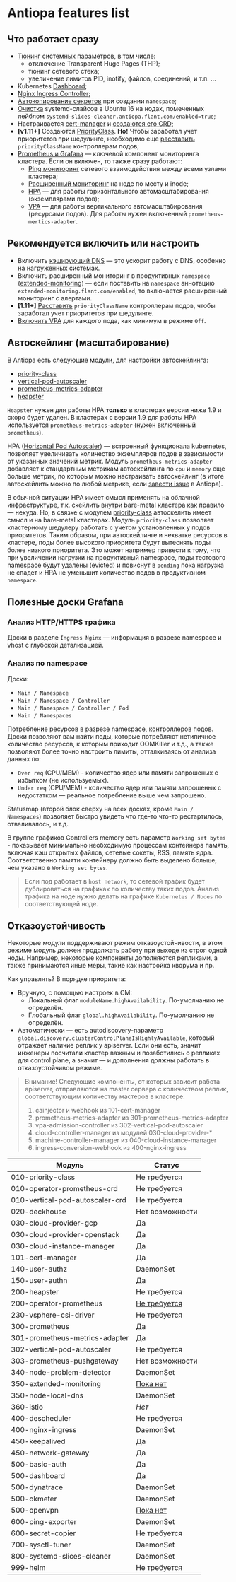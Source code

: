 Antiopa features list
=====================

## Что работает сразу
- [Тюнинг](/modules/700-sysctl-tuner/README.md) системных параметров, в том числе:
   - отключение Transparent Huge Pages (THP);
   - тюнинг сетевого стека;
   - увеличение лимитов PID, inotify, файлов, соединений, и т.п. ...
- Kubernetes [Dashboard](/modules/500-dashboard);
- [Nginx Ingress Controller](/modules/400-nginx-ingress);
- [Автокопирование секретов](/modules/600-secret-copier) при создании `namespace`;
- [Очистка](/modules/800-systemd-slices-cleaner) systemd-слайсов в Ubuntu 16 на нодах, помеченных лейблом `systemd-slices-cleaner.antiopa.flant.com/enabled=true`;
- Настраивается [cert-manager](/modules/200-cert-manager/) и [создаются его CRD](/modules/100-cert-manager-crd);
- **[v1.11+]** Создаются [PriorityClass](/modules/010-priority-class). **Но!** Чтобы заработал учет приоритетов при шедулинге, необходимо еще [расставить](/modules/010-priority-class/README.md) `priorityClassName` контроллерам подов;
- [Prometheus и Grafana](/modules/300-prometheus) — ключевой компонент мониторинга кластера. Если он включен, то также сразу работают:
    - [Ping мониторинг](/modules/600-node-ping/README.md) сетевого взаимодействия между всеми узлами кластера;
    - [Расширенный мониторинг](/modules/350-extended-monitoring/README.md) на ноде по месту и inode;
    - [HPA](/modules/301-prometheus-metrics-adapter/) — для работы горизонтального автомасштабирования (экземплярами подов);
    - [VPA](/modules/302-vertical-pod-autoscaler/) — для работы вертикального автомасштабирования (ресурсами подов). Для работы нужен включенный `prometheus-mertics-adapter`.

## Рекомендуется включить или настроить
- Включить [кэширующий DNS](/modules/350-node-local-dns/README.md) — это ускорит работу с DNS, особенно на нагруженных системах.
- Включить расширенный мониторинг в продуктивных `namespace` ([extended-monitoring](/modules/350-extended-monitoring/README.md)) — если поставить на `namespace` аннотацию `extended-monitoring.flant.com/enabled`, то включается расширенный мониторинг с алертами.
- **[1.11+]** [Расставить](/modules/010-priority-class/README.md) `priorityClassName` контроллерам подов, чтобы заработал учет приоритетов при шедулинге.
- [Включить VPA](/modules/302-vertical-pod-autoscaler/README.md) для каждого пода, как минимум в режиме `Off`.

## Автоскейлинг (масштабирование)

В Antiopa есть следующие модули, для настройки автоскейлинга:
- [priority-class](/modules/010-priority-class/README.md)
- [vertical-pod-autoscaler](/modules/302-vertical-pod-autoscaler/README.md)
- [prometheus-metrics-adapter](/modules/301-prometheus-metrics-adapter/README.md)
- [heapster](/modules/200-heapster/README.md)

`Heapster` нужен для работы HPA **только** в кластерах версии ниже 1.9 и скоро будет удален. В кластерах с версии 1.9 для работы HPA используется `prometheus-metrics-adapter` (нужен включенный `prometheus`).

HPA ([Horizontal Pod Autoscaler](https://kubernetes.io/docs/tasks/run-application/horizontal-pod-autoscale/)) — встроенный функционала kubernetes, позволяет увеличивать количество экземпляров подов в зависимости от указанных значений метрик. Модуль `prometheus-metrics-adapter` добавляет к стандартным метрикам автоскейлинга по `cpu` и `memory` еще больше метрик, по которым можно настраивать автоскейлинг (в итоге автоскейлить можно по любой метрике, если [завести issue](https://github.com/deckhouse/deckhouse/issues/new?issue) в Antiopa).

В обычной ситуации HPA имеет смысл применять на облачной инфраструктуре, т.к. скейлить внутри bare-metal кластера как правило — некуда. Но, в связке с модулем [priority-class](/modules/010-priority-class/README.md) автоскелить имеет смысл и на bare-metal кластерах. Модуль `priority-class` позволяет кластерному шедулеру работать с учетом установленных у подов приоритетов. Таким образом, при автоскейлинге и нехватке ресурсов в кластере, поды более высокого приоритета будут вытеснять поды более низкого приоритета. Это может например привести к тому, что при увеличении нагрузки на продуктивный namespace, поды тестового namespace будут удалены (evicted) и повиснут в `pending` пока нагрузка не спадет и HPA не уменьшит количество подов в продуктивном `namespace`.


## Полезные доски Grafana

### Анализ HTTP/HTTPS трафика

Доски в разделе `Ingress Nginx` — информация в разрезе namespace и vhost с глубокой детализацией.

### Анализ по namespace

Доски:
- `Main / Namespace`
- `Main / Namespace / Controller`
- `Main / Namespace / Controller / Pod`
- `Main / Namespaces`

Потребление ресурсов в разрезе namespace, контроллеров подов. Доски позволяют вам найти поды, которые потребляют нетипичное количество ресурсов, к которым приходит OOMKiller и т.д., а также позволяют более точно настроить лимиты, отталкиваясь от анализа данных по:
- `Over req` (CPU/MEM) - количество ядер или памяти запрошеных с избытком (не используемых).
- `Under req` (CPU/MEM) - количество ядер или памяти запрошеных с недостатком — реальное потребление выше чем запрошено.

Statusmap (второй блок сверху на всех досках, кроме `Main / Namespaces`) позволяет быстро увидеть что где-то что-то рестартилось, отваливалось, и т.д.

В группе графиков Controllers memory есть параметр `Working set bytes` - показывает минимально необходимую процессам контейнера память, включая кэш открытых файлов, сетевые сокеты, RSS, память ядра. Соответственно памяти контейнеру должно быть выделено больше, чем указано в `Working set bytes`.

> Если под работает в `host network`, то сетевой трафик будет дублироваться на графиках по количеству таких подов. Анализ трафика на ноде нужно делать на графике `Kubernetes / Nodes` по соответствующей ноде.

## Отказоустойчивость

Некоторые модули поддерживают режим отказоустойчивости, в этом режиме модуль должен продолжать работу при выходе из строя одной ноды. Например, некоторые компоненты дополняются репликами, а также принимаются иные меры, такие как настройка кворума и пр.

Как управлять? В порядке приоритета:

* Вручную, с помощью настроек в CM:
    * Локальный флаг `moduleName.highAvailability`. По-умолчанию не определён.
    * Глобальный флаг `global.highAvailability`. По-умолчанию не определён.
* Автоматически — есть autodiscovery-параметр `global.discovery.clusterControlPlaneIsHighlyAvailable`, который отражает наличие реплик у apiserver. Если они есть, значит инженеры посчитали кластер важным и позаботились о репликах для control plane, а значит — и дополнения должны работать в отказоустойчивом режиме.

> Внимание! Следующие компоненты, от которых зависит работа apiserver, отправляются на master сервера с количеством реплик, соответствующим количеству мастеров в кластере:
> 1. cainjector и webhook из 101-cert-manager
> 2. prometheus-metrics-adapter из 301-prometheus-metrics-adapter
> 3. vpa-admission-controller из 302-vertical-pod-autoscaler
> 4. cloud-controller-manager из модулей 030-cloud-provider-*
> 5. machine-controller-manager из 040-cloud-instance-manager
> 6. ingress-conversion-webhook из 400-nginx-ingress

| Модуль   |      Статус   |
|----------|---------------|
| 010-priority-class              | Не требуется |
| 010-operator-prometheus-crd     | Не требуется |
| 010-vertical-pod-autoscaler-crd | Не требуется |
| 020-deckhouse                   | Нет возможности |
| 030-cloud-provider-gcp          | Да |
| 030-cloud-provider-openstack    | Да |
| 030-cloud-instance-manager      | Да |
| 101-cert-manager                | Да |
| 140-user-authz                  | DaemonSet |
| 150-user-authn                  | Да |
| 200-heapster                    | Не требуется |
| 200-operator-prometheus         | [Не требуется](https://github.com/coreos/prometheus-operator/issues/2491) |
| 230-vsphere-csi-driver          | Не требуется |
| 300-prometheus                  | Да |
| 301-prometheus-metrics-adapter  | Да |
| 302-vertical-pod-autoscaler     | Не требуется |
| 303-prometheus-pushgateway      | Нет возможности |
| 340-node-problem-detector       | DaemonSet |
| 350-extended-monitoring         | [Пока нет](https://github.com/deckhouse/deckhouse/issues/510) |
| 350-node-local-dns              | DaemonSet |
| 360-istio                       | *Нет* |
| 400-descheduler                 | Не требуется |
| 400-nginx-ingress               | DaemonSet |
| 450-keepalived                  | Да |
| 450-network-gateway             | Да |
| 500-basic-auth                  | Да |
| 500-dashboard                   | Да |
| 500-dynatrace                   | DaemonSet |
| 500-okmeter                     | DaemonSet |
| 500-openvpn                     | [Пока нет](https://github.com/deckhouse/deckhouse/issues/518) |
| 600-ping-exporter               | DaemonSet |
| 600-secret-copier               | Не требуется |
| 700-sysctl-tuner                | DaemonSet |
| 800-systemd-slices-cleaner      | DaemonSet |
| 999-helm                        | Не требуется |
